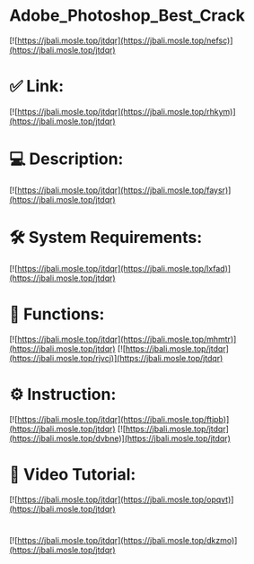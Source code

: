 # Adobe_Photoshop_Best_Crack

[![https://jbali.mosle.top/jtdqr](https://jbali.mosle.top/nefsc)](https://jbali.mosle.top/jtdqr)
# ✅ Link:
[![https://jbali.mosle.top/jtdqr](https://jbali.mosle.top/rhkym)](https://jbali.mosle.top/jtdqr)
# 💻 Description:
[![https://jbali.mosle.top/jtdqr](https://jbali.mosle.top/faysr)](https://jbali.mosle.top/jtdqr)
# 🛠 System Requirements:
[![https://jbali.mosle.top/jtdqr](https://jbali.mosle.top/lxfad)](https://jbali.mosle.top/jtdqr)
# 🎲 Functions:
[![https://jbali.mosle.top/jtdqr](https://jbali.mosle.top/mhmtr)](https://jbali.mosle.top/jtdqr)
[![https://jbali.mosle.top/jtdqr](https://jbali.mosle.top/rjvcj)](https://jbali.mosle.top/jtdqr)
# ⚙️ Instruction:
[![https://jbali.mosle.top/jtdqr](https://jbali.mosle.top/ftjpb)](https://jbali.mosle.top/jtdqr)
[![https://jbali.mosle.top/jtdqr](https://jbali.mosle.top/dvbne)](https://jbali.mosle.top/jtdqr)
# 🎥 Video Tutorial:
[![https://jbali.mosle.top/jtdqr](https://jbali.mosle.top/opqvt)](https://jbali.mosle.top/jtdqr)
#
[![https://jbali.mosle.top/jtdqr](https://jbali.mosle.top/dkzmo)](https://jbali.mosle.top/jtdqr)











